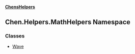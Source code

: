 
#### [ChensHelpers](./index 'index')

## Chen.Helpers.MathHelpers Namespace

### Classes
- [Wave](./cmHH+JakQDXrsl4+bGKGCQ 'Chen.Helpers.MathHelpers.Wave')
